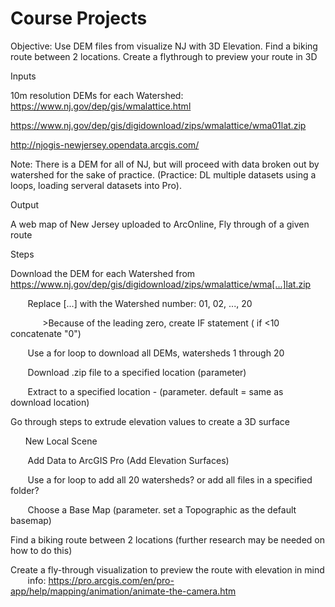 # Course Projects

Objective: Use DEM files from visualize NJ with 3D Elevation. Find a biking route between 2 locations. Create a flythrough to preview your route in 3D

Inputs

10m resolution DEMs for each Watershed: https://www.nj.gov/dep/gis/wmalattice.html

https://www.nj.gov/dep/gis/digidownload/zips/wmalattice/wma01lat.zip 

http://njogis-newjersey.opendata.arcgis.com/

Note: There is a DEM for all of NJ, but will proceed with data broken out by watershed for the sake of practice. (Practice: DL multiple datasets using a loops, loading serveral datasets into Pro). 



Output

A web map of New Jersey uploaded to ArcOnline, Fly through of a given route



Steps

Download the DEM for each Watershed from https://www.nj.gov/dep/gis/digidownload/zips/wmalattice/wma[...]lat.zip

&nbsp;&nbsp;&nbsp;&nbsp;&nbsp;&nbsp; Replace [...] with the Watershed number: 01, 02, ..., 20

&nbsp;&nbsp;&nbsp;&nbsp;&nbsp;&nbsp;&nbsp;&nbsp;&nbsp;&nbsp;&nbsp;&nbsp;  >Because of the leading zero, create IF statement ( if <10 concatenate "0")

&nbsp;&nbsp;&nbsp;&nbsp;&nbsp;&nbsp; Use a for loop to download all DEMs, watersheds 1 through 20

&nbsp;&nbsp;&nbsp;&nbsp;&nbsp;&nbsp; Download .zip file to a specified location (parameter)

&nbsp;&nbsp;&nbsp;&nbsp;&nbsp;&nbsp; Extract to a specified location - (parameter. default = same as download location)


Go through steps to extrude elevation values to create a 3D surface 

&nbsp;&nbsp;&nbsp;&nbsp;&nbsp;&nbsp;New Local Scene

&nbsp;&nbsp;&nbsp;&nbsp;&nbsp;&nbsp; Add Data to ArcGIS Pro (Add Elevation Surfaces)

&nbsp;&nbsp;&nbsp;&nbsp;&nbsp;&nbsp; Use a for loop to add all 20 watersheds? or add all files in a specified folder?

&nbsp;&nbsp;&nbsp;&nbsp;&nbsp;&nbsp; Choose a Base Map (parameter. set a Topographic as the default basemap)

Find a biking route between 2 locations (further research may be needed on how to do this)

Create a fly-through visualization to preview the route with elevation in mind 
&nbsp;&nbsp;&nbsp;&nbsp;&nbsp;&nbsp; info: https://pro.arcgis.com/en/pro-app/help/mapping/animation/animate-the-camera.htm
	
	
